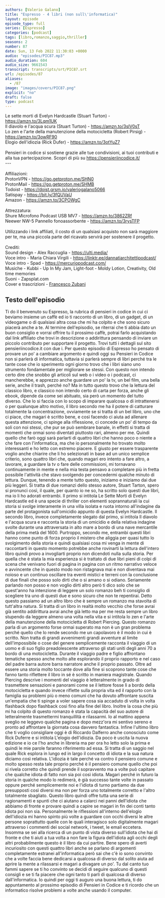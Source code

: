 ```yaml
---
authors: [Valerio Galano]
title: "Espresso - 4 libri (non sull\'informatica)"
layout: episode
episode_type: full
series: [Espresso]
categories: [podcast]
tags: [libro,romanzo,saggio,thriller]
seasons: 2
number: 87
date: Sun, 13 Feb 2022 11:30:03 +0000
audio: "episodes/PIC87.mp3"
audio_duration: 604
audio_size: 9661543
transcript: transcripts/srt/PIC87.srt
url: /episodes/87
aliases: 
  - /87
image: "images/covers/PIC87.png"
explicit: "no"
draft: false
type: podcast
---
```

Le sette morti di Evelyn Hardcastle (Stuart Turton) - <a href="https://amzn.to/3Lqm1UK" rel="noopener">https://amzn.to/3Lqm1UK</a> <br />Il diavolo e l'acqua scura (Stuart Turton) - <a href="https://amzn.to/3slV0sT" rel="noopener">https://amzn.to/3slV0sT</a> <br />Lo zen e l'arte della manutenzione della motocicletta (Robert Pirsig) - <a href="https://amzn.to/3owRF90" rel="noopener">https://amzn.to/3owRF90</a> <br />Elogio dell'idiozia (Rick Dufer) - <a href="https://amzn.to/3otYuZ7" rel="noopener">https://amzn.to/3otYuZ7</a> <br /><br />Pensieri in codice si sostiene grazie alle tue condivisioni, ai tuoi contributi e alla tua partecipazione. Scopri di più su <a href="https://pensieriincodice.it/" rel="noopener">https://pensieriincodice.it/</a> <br />---<br /><br />Affiliazioni:<br />ProtonVPN - <a href="https://go.getproton.me/SHN0" rel="noopener">https://go.getproton.me/SHN0</a> <br />ProtonMail - <a href="https://go.getproton.me/SHMB" rel="noopener">https://go.getproton.me/SHMB</a> <br />Todoist - <a href="https://doist.grsm.io/valeriogalano5066" rel="noopener">https://doist.grsm.io/valeriogalano5066</a> <br />Satispay - <a href="https://bit.ly/3fQUVaU" rel="noopener">https://bit.ly/3fQUVaU</a> <br />Amazon - <a href="https://amzn.to/3CPOWgC" rel="noopener">https://amzn.to/3CPOWgC</a> <br /><br />Attrezzatura:<br />Shure Microfono Podcast USB MV7 - <a href="https://amzn.to/3862ZRf" rel="noopener">https://amzn.to/3862ZRf</a> <br />Neewer NW-5 Pannello fonoassorbente - <a href="https://amzn.to/3rysTFP" rel="noopener">https://amzn.to/3rysTFP</a> <br /><br />Utilizzando i link affiliati, il costo di un qualsiasi acquisto non sarà maggiore per te, ma una piccola parte del ricavato servirà per sostenere il progetto.<br /><br />Crediti:<br />Sound design - Alex Raccuglia - <a href="https://ulti.media/" rel="noopener">https://ulti.media/</a> <br />Voce intro - Maria Chiara Virgili - <a href="https://linktr.ee/dannatiarchitettipodcast/" rel="noopener">https://linktr.ee/dannatiarchitettipodcast/</a>  <br />Voce intro - Spad - <a href="https://mercuriopodcast.com/" rel="noopener">https://mercuriopodcast.com/</a> <br />Musiche - Kubbi - Up In My Jam, Light-foot - Moldy Lotion, Creativity, Old time memories<br />Suoni - Zapsplat.com<br />Cover e trascrizioni - <a href="https://it.linkedin.com/in/francesco-zubani-5957081a6" rel="noopener">Francesco Zubani</a>

<!-- more -->

## Testo dell'episodio

Ti do il benvenuto su Espresso, la rubrica di pensieri in codice in cui ci beviamo insieme
un caffè ed io ti racconto di un libro, di un gadget, di un videogame o di qualsiasi
altra cosa che mi ha colpito e che sono sicuro piacerà anche a te.
Al termine dell'episodio, se riterrai che ti abbia dato un buon consiglio e vorrai offrire
tu il prossimo caffè, potrai farlo acquistando dal link affiliato che trovi in descrizione
o addirittura pensando di inviare un piccolo contributo per supportare il progetto. Trovi
tutti i dettagli sul sito pensieriincodice.it con due i.
Per questo episodio di Espresso ho pensato di provare un po' a cambiare argomento e quindi
oggi su Pensieri in Codice non si parlerà di informatica, tuttavia si parlerà sempre
di libri perché tra le tante cose che io sperimento ogni giorno trovo che i libri siano uno strumento
fondamentale per migliorare se stessi. Con questo non intendo certo dire che snobbo
gli articoli sul web o i video o i podcast, ci mancherebbe, e apprezzo anche guardare
un po' la tv, un bel film, una bella serie, anche il trash, perché no? Ma in tutto questo
trovo che la lettura del classico libro, e classico non intendo certo di carta per forza,
anche gli ebook, dipende da come sei abituato, sia però un momento del tutto diverso. Che lo
si faccia con lo scopo di imparare qualcosa o di intrattenersi o per qualunque altro motivo,
il libro secondo me ha il potere di catturare totalmente la concentrazione, ovviamente se si
tratta di un bel libro, uno che ci piace, che magari è scritto bene, e così facendo ci aiuta
ad allenare questa attenzione, ci spinge alla riflessione, ci concede un po' di tempo da soli
con noi stessi, che pur se può sembrare banale, in effetti si tratta di momenti che ormai sono
diventati piuttosto rari, almeno per me. Quindi quello che farò oggi sarà parlarti di quattro
libri che hanno poco o niente a che fare con l'informatica, ma che io personalmente ho
trovato molto interessanti e ho letto con estremo piacere. E giusto per essere trasparente voglio
anche chiarire che li ho selezionati in base ad un unico semplice criterio, sono quattro libri che,
quando magari ero intento a fare altro, a lavorare, a guardare la tv o fare delle commissioni,
mi tornavano continuamente in mente e nella mia testa pensavo a completare più in fretta
possibile l'attività che stavo svolgendo per concedermi qualche minuto di lettura. Dunque,
tenendo a mente tutto questo, iniziamo e iniziamo dai due più leggeri. Si tratta di due romanzi
dello stesso autore, Stuart Tarton, spero si pronunci così, il quale, per quanto io ne so,
ha scritto solo questi due libri, ma io li ho adorati entrambi. Il primo si intitola Le Sette
Morti di Evelyn Hardcastle ed è una specie di thriller con elementi soprannaturali la cui
storia si svolge interamente in una villa isolata e ruota intorno all'indagine da parte del protagonista
sull'omicidio appunto di questa Evelyn Hardcastle. Il secondo libro, invece completamente slegato
dal primo, si intitola Il diavolo e l'acqua scura e racconta la storia di un omicidio e
della relativa indagine svolte durante una attraversata in alto mare a bordo di una nave
mercantile della prima metà del 1600. Purtroppo, secondo me, entrambi questi libri hanno come punto
di forza proprio il mistero che aliggia per quasi tutto lo svolgimento della storia e quindi
qualsiasi cosa mi venga in mente di raccontarti in questo momento potrebbe anche rovinarti la
lettura dell'intero libro quindi provo a invogliarti proprio non dicendoti nulla sulla
storia. Per quella che è stata la mia esperienza si è trattato di due libri pieni di colpi di
scena che venivano fuori di pagina in pagina con un ritmo narrativo veloce e avvincente che in
questo modo non ristagnava mai e non diventava mai noioso e un continuo oscillare tra eventi
mistici e terreni con la conclusione di due finali che posso solo dirti che o si amano o si
odiano. Seriamente parlando non posso e non voglio dirti altro però ti dico solo che se quest'anno
ha intenzione di leggere un solo romanzo beh ti consiglio di scegliere tra uno di questi due e
sono sicuro che non te repentirai. Detto questo passiamo ad un altro libro che è sempre un romanzo
ma stavolta di tutt'altra natura. Si tratta di un libro in realtà molto vecchio che forse avrai
già sentito addirittura avrai anche già letto ma per me resta sempre un libro stupendo da leggere
almeno una volta nella vita e si intitola lo zen e l'arte della manutenzione della motocicletta
di Robert Piercing. Questo romanzo parla di un argomento forse ormai superato ma non è un gran
problema perché quello che lo rende secondo me un capolavoro è il modo in cui è scritto. Non
tratta di grandi avvenimenti grandi avventure al limite dell'impossibile o cose del genere
semplicemente racconta il viaggio di un uomo e di suo figlio preadolescente attraverso gli
stati uniti degli anni 70 a bordo di una motocicletta. Durante il viaggio padre e figlio
affrontano tematiche spesso anche molto alte esplorando il proprio rapporto e nel caso del
padre barra autore barra narratore anche il proprio passato. Oltre ad essere una storia molto toccante
dove alla fine si scoprono tante cose che fanno tanto riflettere il libro in sé è scritto in
maniera magistrale. Quando Piercing descrive i momenti del viaggio è letteralmente in grado
di trasmettere sensazioni e panorami come se il lettore fosse lì a bordo della motocicletta e
quando invece riflette sulla propria vita ed il rapporto con la famiglia su problemi più o meno
comuni che ha dovuto affrontare suscita un'empatia che ti spinge a voler sapere cosa sia accaduto di
volta in volta flashback dopo flashback così fino alla fine del libro. Inoltre la cosa che più mi
ha colpito di questo romanzo è stata la capacità del suo autore di letteralmente trasmettermi
tranquillità e rilassarmi. Io al mattino appena sveglio ne leggevo qualche pagina e dopo mezz'ora
mi sentivo sereno e pronto ad affrontare la giornata cosa davvero fantastica. Infine l'ultimo
libro che ti voglio consigliare oggi è di Riccardo Dalferro anche conosciuto come Rick Duferre e si
intitola L'elogio dell'idiozia. Da poco è uscita la nuova edizione e io ce l'ho anche in libreria
ma per ora ho letto solo la prima e quindi le mie parole faranno riferimento ad essa. Si tratta di
un saggio nel quale Rick esplora in lungo ed in largo il concetto di idiota e la sua natura diciamo
così relativa. L'idiozia è tale perché va contro il pensiero comune e molto spesso resta tale
proprio perché è il pensiero comune quello che poi si rivela corretto che quindi prende il
sopravvento ma a volte può capitare che qualche idiota di fatto non sia poi così idiota. Magari
perché in futuro la storia in qualche modo lo redimerà, è già successo tante volte in passato
oppure perché semplicemente noi e l'idiota di turno partiamo da due presupposti così diversi
ma non per forza uno totalmente corretto e l'altro totalmente sbagliato. Questo libro
quindi offre tutta una serie di ragionamenti e spunti che ci aiutano a calarci nei panni
dell'idiota che abbiamo di fronte e provare quindi a capire se magari in fin dei conti
tanto idiota poi non sia. Personalmente le riflessioni all'interno dell'elogio dell'idiozia
mi hanno spinto più volte a guardare con occhi diversi le altre persone soprattutto quelle con
le quali interagisco solo digitalmente magari attraverso i commenti dei social network,
i tweet, le email eccetera. Insomma se sei alla ricerca di un punto di vista diverso sull'idiota
che hai di fronte e che ti aiuti a tua volta a non fare la figura dell'idiota agli occhi degli altri
probabilmente questo è il libro da cui partire. Bene spero di averti incuriosito con questi quattro
libri anche se parlano di argomenti completamente estranei all'informatica però sai che c'è io
sono convinto che a volte faccia bene dedicarsi a qualcosa di diverso dal solito aiuta ad aprire
la mente a rilassarsi e magari a divagare un po'. Tu dal canto tuo fammi sapere se ti ho convinto
se decidi di seguire qualcuno di questi consigli e se ti fa piacere che ogni tanto ti parli di
qualcosa di diverso dall'informatica. Io quindi per oggi ti auguro una buona lettura, ti do
appuntamento al prossimo episodio di Pensieri in Codice e ti ricordo che un informatico risolve
problemi a volte anche usando il computer.

